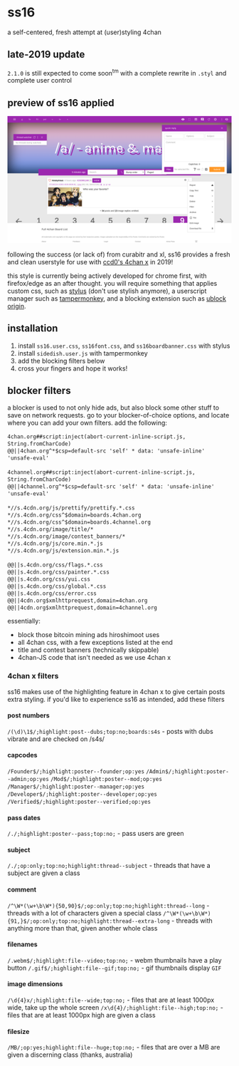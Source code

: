 # ss16
a self-centered, fresh attempt at (user)styling 4chan

## late-2019 update
`2.1.0` is still expected to come soon<sup>tm</sup> with a complete rewrite in `.styl` and complete user control

## preview of ss16 applied
![screenshot of ss16 applied](img/preview.png)

following the success (or lack of) from curabitr and xl, ss16 provides a fresh and clean userstyle for use with [ccd0's 4chan x](https://ccd0.github.io/4chan-x/) in 2019!

this style is currently being actively developed for chrome first, with firefox/edge as an after thought. you will require something that applies custom css, such as [stylus](http://add0n.com/stylus.html) (don't use stylish anymore), a userscript manager such as [tampermonkey](https://tampermonkey.net/), and a blocking extension such as [ublock origin](https://chrome.google.com/webstore/detail/ublock-origin/cjpalhdlnbpafiamejdnhcphjbkeiagm?hl=en).

## installation
1. install `ss16.user.css`, `ss16font.css`, and `ss16boardbanner.css` with stylus
2. install `sidedish.user.js` with tampermonkey
3. add the blocking filters below
4. cross your fingers and hope it works!

## blocker filters
a blocker is used to not only hide ads, but also block some other stuff to save on network requests.
go to your blocker-of-choice options, and locate where you can add your own filters. add the following:

```
4chan.org##script:inject(abort-current-inline-script.js, String.fromCharCode)
@@||4chan.org^*$csp=default-src 'self' * data: 'unsafe-inline' 'unsafe-eval'

4channel.org##script:inject(abort-current-inline-script.js, String.fromCharCode)
@@||4channel.org^*$csp=default-src 'self' * data: 'unsafe-inline' 'unsafe-eval'

*//s.4cdn.org/js/prettify/prettify.*.css
*//s.4cdn.org/css^$domain=boards.4chan.org
*//s.4cdn.org/css^$domain=boards.4channel.org
*//s.4cdn.org/image/title/*
*//s.4cdn.org/image/contest_banners/*
*//s.4cdn.org/js/core.min.*.js
*//s.4cdn.org/js/extension.min.*.js

@@||s.4cdn.org/css/flags.*.css
@@||s.4cdn.org/css/painter.*.css
@@||s.4cdn.org/css/yui.css
@@||s.4cdn.org/css/global.*.css
@@||s.4cdn.org/css/error.css
@@||4cdn.org$xmlhttprequest,domain=4chan.org
@@||4cdn.org$xmlhttprequest,domain=4channel.org
```

essentially:
 - block those bitcoin mining ads hiroshimoot uses
 - all 4chan css, with a few exceptions listed at the end
 - title and contest banners (technically skippable)
 - 4chan-JS code that isn't needed as we use 4chan x
 
### 4chan x filters
ss16 makes use of the highlighting feature in 4chan x to give certain posts extra styling. if you'd like to experience ss16 as intended, add these filters

#### post numbers
`/(\d)\1$/;highlight:post--dubs;top:no;boards:s4s` - posts with dubs vibrate and are checked on /s4s/

#### capcodes
`/Founder$/;highlight:poster--founder;op:yes`
`/Admin$/;highlight:poster--admin;op:yes`
`/Mod$/;highlight:poster--mod;op:yes`
`/Manager$/;highlight:poster--manager;op:yes`
`/Developer$/;highlight:poster--developer;op:yes`
`/Verified$/;highlight:poster--verified;op:yes`

#### pass dates
`/./;highlight:poster--pass;top:no;` - pass users are green

#### subject
`/./;op:only;top:no;highlight:thread--subject` - threads that have a subject are given a class

#### comment
`/^\W*(\w+\b\W*){50,90}$/;op:only;top:no;highlight:thread--long` - threads with a lot of characters given a special class
`/^\W*(\w+\b\W*){91,}$/;op:only;top:no;highlight:thread--extra-long` - threads with anything more than that, given another whole class

#### filenames
`/.webm$/;highlight:file--video;top:no;` - webm thumbnails have a play button
`/.gif$/;highlight:file--gif;top:no;` - gif thumbnails display `GIF`

#### image dimensions
`/\d{4}x/;highlight:file--wide;top:no;` - files that are at least 1000px wide, take up the whole screen
`/x\d{4}/;highlight:file--high;top:no;` - files that are at least 1000px high are given a class

#### filesize
`/MB/;op:yes;highlight:file--huge;top:no;` - files that are over a MB are given a discerning class (thanks, australia)